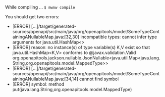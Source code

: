 While compiling ...
`$ mwnw compile`

You should get two errors:

- [ERROR] [...]/target/generated-sources/openapi/src/main/java/org/openapitools/model/SomeTypeContainingANullableMap.java:[32,30] incompatible types: cannot infer type arguments for java.util.HashMap<>
- [ERROR]     reason: no instance(s) of type variable(s) K,V exist so that java.util.HashMap<K,V> conforms to @javax.validation.Valid org.openapitools.jackson.nullable.JsonNullable<java.util.Map<java.lang.String,org.openapitools.model.MappedType>>
- [ERROR] [...]/target/generated-sources/openapi/src/main/java/org/openapitools/model/SomeTypeContainingANullableMap.java:[34,14] cannot find symbol
- [ERROR]   symbol:   method put(java.lang.String,org.openapitools.model.MappedType)
